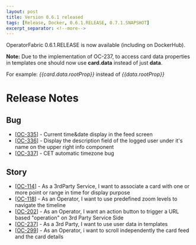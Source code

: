 ```yaml
---
layout: post
title: Version 0.6.1 released
tags: [Release, Docker, 0.6.1.RELEASE, 0.7.1.SNAPSHOT]
excerpt_separator: <!--more-->
---
```

OperatorFabric 0.6.1.RELEASE is now available (including on DockerHub).
<!--more-->

**Note:** Due to the implementation of OC-237, to access card data properties in templates one should now use 
**card.data** instead of just **data**.

For example: *{{card.data.rootProp}}* instead of *{{data.rootProp}}*

# Release Notes
    
<h2>        Bug
</h2>
<ul>
<li>[<a href='https://opfab.atlassian.net/browse/OC-335'>OC-335</a>] -         Current time&amp;date display in the feed screen
</li>
<li>[<a href='https://opfab.atlassian.net/browse/OC-336'>OC-336</a>] -         Display the description field of the logged user under it&#39;s name on the upper right info component
</li>
<li>[<a href='https://opfab.atlassian.net/browse/OC-337'>OC-337</a>] -         CET automatic timezone bug
</li>
</ul>
    
<h2>        Story
</h2>
<ul>
<li>[<a href='https://opfab.atlassian.net/browse/OC-114'>OC-114</a>] -         As a 3rdParty Service, I want to associate a card with one or more point or range in time for display purpose
</li>
<li>[<a href='https://opfab.atlassian.net/browse/OC-118'>OC-118</a>] -         As an Operator, I want to use predefined zoom levels to navigate the timeline
</li>
<li>[<a href='https://opfab.atlassian.net/browse/OC-202'>OC-202</a>] -         As an Operator, I want an action button to trigger a URL based &quot;operation&quot; on 3rd Party Service Side
</li>
<li>[<a href='https://opfab.atlassian.net/browse/OC-237'>OC-237</a>] -         As a 3rd Party, I want to use user data in templates
</li>
<li>[<a href='https://opfab.atlassian.net/browse/OC-299'>OC-299</a>] -         As an Operator, i want to scroll independently the card feed and the card details
</ul>
